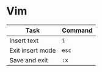 # Vim

|Task   |Command   |
|-------|----------|
|Insert text|`i`   |
|Exit insert mode|`esc`|
|Save and exit|`:x`|